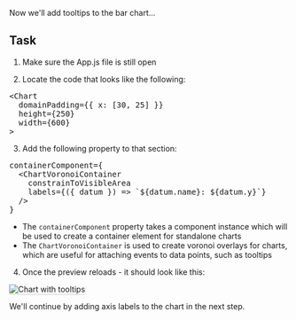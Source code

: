 Now we'll add tooltips to the bar chart...

## Task

1) Make sure the App.js file is still open

2) Locate the code that looks like the following:

<pre class="file">
&lt;Chart
  domainPadding={{ x: [30, 25] }}
  height={250}
  width={600}
&gt;
</pre>

3) Add the following property to that section:

<pre class="file" data-target="clipboard">
containerComponent={
  &lt;ChartVoronoiContainer
    constrainToVisibleArea
    labels={({ datum }) =&gt; `${datum.name}: ${datum.y}`}
  /&gt;
}
</pre>

- The `containerComponent` property takes a component instance which will be used to create a container element for standalone charts
- The `ChartVoronoiContainer` is used to create voronoi overlays for charts, which are useful for attaching events to data points, such as tooltips

4) Once the preview reloads - it should look like this:
<img src="module-bar/assets/tooltips.png" alt="Chart with tooltips" style="box-shadow: rgba(3, 3, 3, 0.2) 0px 1.25px 2.5px 0px;" />

We'll continue by adding axis labels to the chart in the next step.
